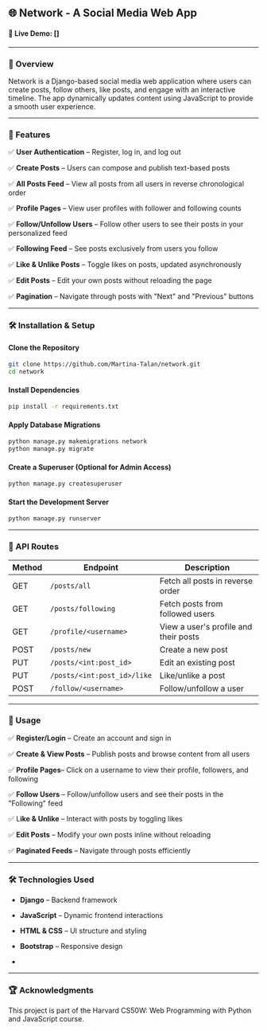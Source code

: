 ## 🌐 Network - A Social Media Web App

#### 🔗 Live Demo: []

---

### 📜 Overview
Network is a Django-based social media web application where users can create posts, follow others, like posts, and engage with an interactive timeline. The app dynamically updates content using JavaScript to provide a smooth user experience.

---

### 🚀 Features

✅ **User Authentication** – Register, log in, and log out

✅ **Create Posts** – Users can compose and publish text-based posts

✅ **All Posts Feed** – View all posts from all users in reverse chronological order

✅ **Profile Pages** – View user profiles with follower and following counts

✅ **Follow/Unfollow Users** – Follow other users to see their posts in your personalized feed

✅ **Following Feed** – See posts exclusively from users you follow

✅ **Like & Unlike Posts** – Toggle likes on posts, updated asynchronously

✅ **Edit Posts** – Edit your own posts without reloading the page

✅ **Pagination** – Navigate through posts with "Next" and "Previous" buttons

--- 

### 🛠️ Installation & Setup

#### Clone the Repository
```sh
git clone https://github.com/Martina-Talan/network.git
cd network
```

#### Install Dependencies
```sh
pip install -r requirements.txt
```

#### Apply Database Migrations
```sh
python manage.py makemigrations network
python manage.py migrate
```
#### Create a Superuser (Optional for Admin Access)
```sh
python manage.py createsuperuser
```
#### Start the Development Server
```sh
python manage.py runserver
```
---

### 🔗 API Routes

| Method | Endpoint | Description |
|--------|---------|-------------|
| GET    | `/posts/all` | Fetch all posts in reverse order |
| GET    | `/posts/following` | Fetch posts from followed users |
| GET    | `/profile/<username>` | View a user's profile and their posts |
| POST   | `/posts/new` | Create a new post |
| PUT    | `/posts/<int:post_id>` | Edit an existing post |
| PUT    | `/posts/<int:post_id>/like` | Like/unlike a post |
| POST   | `/follow/<username>` | Follow/unfollow a user |

---

### 📌 Usage
✅ **Register/Login** – Create an account and sign in

✅ **Create & View Posts** – Publish posts and browse content from all users

✅ **Profile Pages**– Click on a username to view their profile, followers, and following

✅ **Follow Users** – Follow/unfollow users and see their posts in the "Following" feed

✅ L**ike & Unlike** – Interact with posts by toggling likes

✅ **Edit Posts** – Modify your own posts inline without reloading

✅ **Paginated Feeds** – Navigate through posts efficiently

---

### 🛠️ Technologies Used
- __Django__ – Backend framework

- __JavaScript__  – Dynamic frontend interactions

- __HTML & CSS__ – UI structure and styling

- __Bootstrap__ – Responsive design
- 
--- 

### 🏆 Acknowledgments
This project is part of the Harvard CS50W: Web Programming with Python and JavaScript course.

